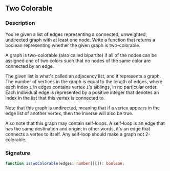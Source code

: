 ## Two Colorable

### Description

You're given a list of edges representing a connected, unweighted, undirected graph with at least one node. Write a function that returns a boolean representing whether the given graph is two-colorable.

A graph is two-colorable (also called bipartite) if all of the nodes can be assigned one of two colors such that no nodes of the same color are connected by an edge.

The given list is what's called an adjacency list, and it represents a graph. The number of vertices in the graph is equal to the length of edges, where each index `i` in edges contains vertex `i`'s siblings, in no particular order. Each individual edge is represented by a positive integer that denotes an index in the list that this vertex is connected to.

Note that this graph is undirected, meaning that if a vertex appears in the edge list of another vertex, then the inverse will also be true.

Also note that this graph may contain self-loops. A self-loop is an edge that has the same destination and origin; in other words, it's an edge that connects a vertex to itself. Any self-loop should make a graph not 2-colorable.

### Signature

```typescript
function isTwoColorable(edges: number[][]): boolean;
```
